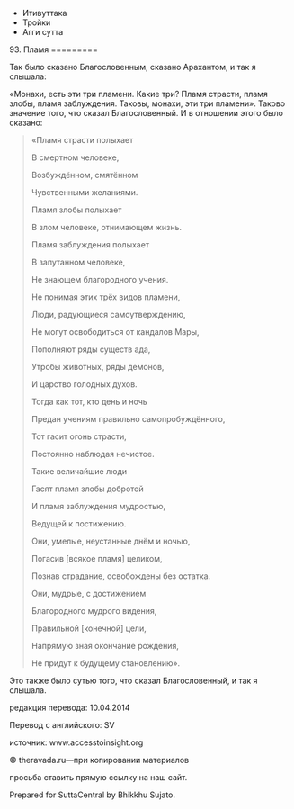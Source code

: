 









* Итивуттака
* Тройки
* Агги сутта


93\. Пламя
\=\=\=\=\=\=\=\=\=



Так было сказано Благословенным, сказано Арахантом, и так я слышала:


«Монахи, есть эти три пламени\. Какие три? Пламя страсти, пламя злобы, пламя заблуждения\. Таковы, монахи, эти три пламени»\. Таково значение того, что сказал Благословенный\. И в отношении этого было сказано:



> «Пламя страсти полыхает  
> 
> В смертном человеке,  
> 
> Возбуждённом, смятённом  
> 
> Чувственными желаниями\.  
> 
> Пламя злобы полыхает  
> 
> В злом человеке, отнимающем жизнь\.  
> 
> Пламя заблуждения полыхает  
> 
> В запутанном человеке,  
> 
> Не знающем благородного учения\.  
> 
> Не понимая этих трёх видов пламени,  
> 
> Люди, радующиеся самоутверждению,  
> 
> Не могут освободиться от кандалов Мары,  
> 
> Пополняют ряды существ ада,  
> 
> Утробы животных, ряды демонов,  
> 
> И царство голодных духов\.  
> 
> Тогда как тот, кто день и ночь  
> 
> Предан учениям правильно самопробуждённого,  
> 
> Тот гасит огонь страсти,  
> 
> Постоянно наблюдая нечистое\.  
> 
> Такие величайшие люди  
> 
> Гасят пламя злобы добротой  
> 
> И пламя заблуждения мудростью,  
> 
> Ведущей к постижению\.  
> 
> Они, умелые, неустанные днём и ночью,  
> 
> Погасив \[всякое пламя\] целиком,  
> 
> Познав страдание, освобождены без остатка\.  
> 
> Они, мудрые, с достижением  
> 
> Благородного мудрого видения,  
> 
> Правильной \[конечной\] цели,  
> 
> Напрямую зная окончание рождения,  
> 
> Не придут к будущему становлению»\.


Это также было сутью того, что сказал Благословенный, и так я слышала\.



редакция перевода: 10\.04\.2014


Перевод с английского: SV


источник: www\.accesstoinsight\.org


© theravada\.ru—при копировании материалов


просьба ставить прямую ссылку на наш сайт\.


Prepared for SuttaCentral by Bhikkhu Sujato\.






